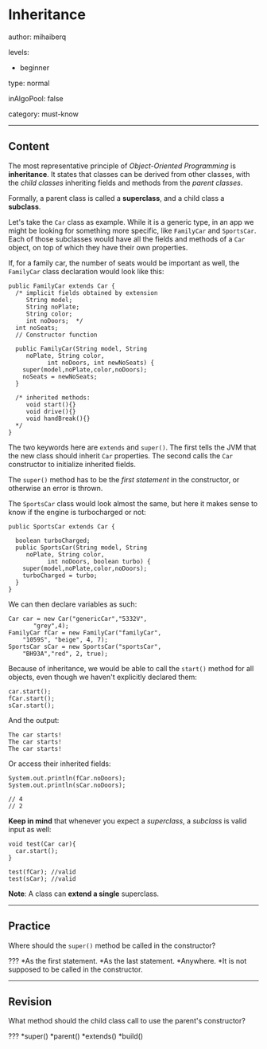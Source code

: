 # Inheritance
author: mihaiberq

levels:

  - beginner

type: normal

inAlgoPool: false

category: must-know

---
## Content

The most representative principle of *Object-Oriented Programming* is **inheritance**. It states that classes can be derived from other classes, with the *child classes* inheriting fields and methods from the *parent classes*.

Formally, a parent class is called a **superclass**, and a child class a **subclass**.

Let's take the `Car` class as example. While it is a generic type, in an app we might be looking for something more specific, like `FamilyCar` and `SportsCar`. Each of those subclasses would have all the fields and methods of a `Car` object, on top of which they have their own properties. 

If, for a family car, the number of seats would be important as well, the  `FamilyCar` class declaration would look like this:
```
public FamilyCar extends Car {
  /* implicit fields obtained by extension
     String model;
     String noPlate;
     String color;
     int noDoors;  */
  int noSeats;
  // Constructor function
  
  public FamilyCar(String model, String
     noPlate, String color,
           int noDoors, int newNoSeats) {
    super(model,noPlate,color,noDoors);
    noSeats = newNoSeats;
  }

  /* inherited methods:
     void start(){}
     void drive(){}
     void handBreak(){}
  */
}
```
The two keywords here are `extends` and `super()`. The first tells the JVM that the new class should inherit `Car` properties. The second calls the `Car` constructor to initialize inherited fields.

The `super()` method has to be the *first statement* in the constructor, or otherwise an error is thrown. 

The `SportsCar` class would look almost the same, but here it makes sense to know if the engine is turbocharged or not:
```
public SportsCar extends Car {
  
  boolean turboCharged;
  public SportsCar(String model, String
     noPlate, String color,
           int noDoors, boolean turbo) {
    super(model,noPlate,color,noDoors);
    turboCharged = turbo;
  }
}

```
We can then declare variables as such:
```
Car car = new Car("genericCar","5332V",
       "grey",4);
FamilyCar fCar = new FamilyCar("familyCar",
    "1059S", "beige", 4, 7);
SportsCar sCar = new SportsCar("sportsCar",
    "BH93A","red", 2, true);      
```
Because of inheritance, we would be able to call the `start()` method for all objects, even though we haven't explicitly declared them:
```
car.start();
fCar.start();
sCar.start();
```
And the output:
```
The car starts!
The car starts!
The car starts!
```
Or access their inherited fields:
```
System.out.println(fCar.noDoors);
System.out.println(sCar.noDoors);

// 4
// 2
```
**Keep in mind** that whenever you expect a *superclass*, a *subclass* is valid input as well:
```
void test(Car car){
  car.start();
}

test(fCar); //valid
test(sCar); //valid
```

**Note**: A class can **extend a single** superclass.

---
## Practice

Where should the `super()` method be called in the constructor?

???
*As the first statement.
*As the last statement.
*Anywhere.
*It is not supposed to be called in the constructor.

---
## Revision

What method should the child class call to use the parent's constructor?

???
*super()
*parent()
*extends()
*build()